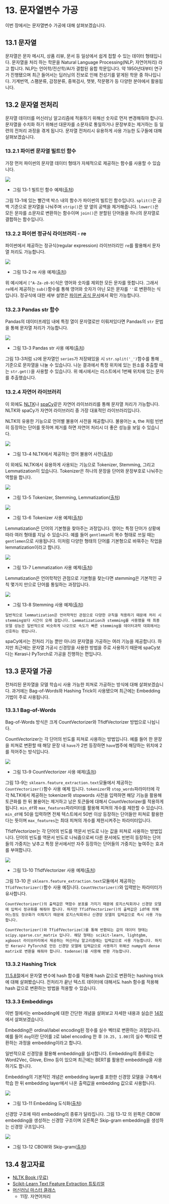 # 13. 문자열변수 가공

이번 장에서는 문자열변수 가공에 대해 살펴보겠습니다. 

## 13.1 문자열

문자열은 문자 메시지, 상품 리뷰, 문서 등 일상에서 쉽게 접할 수 있는 데이터 형태입니다. 문자열을 처리 하는 학문을 Natural Language Processing(NLP; 자연어처리) 라고 합니다. NLP는 언어학/전산학/AI가 결합된 융합 학문입니다. 약 1950년대부터 연구가 진행됐으며 최근 들어서는 딥러닝의 진보로 인해 전성기를 맡게된 학문 중 하나입니다. 기계번역, 스팸분류, 감정분류, 중복검사, 챗봇, 작문평가 등 다양한 분야에서 활용됩니다. 

## 13.2 문자열 전처리

문자열 데이터를 머신러닝 알고리즘에 적용하기 위해선 숫자로 먼저 변경해줘야 합니다. 문자열을 수치화 하기 위해선 대문자를 소문자로 통일하거나 문장부호는 제거하는 등 일련의 전처리 과정을 겪게 됩니다. 문자열 전처리시 유용하게 사용 가능한 도구들에 대해 살펴보겠습니다. 

### 13.2.1 파이썬 문자열 빌트인 함수

가장 먼저 파이썬의 문자열 데이터 형태가 자체적으로 제공하는 함수를 사용할 수 있습니다. 

![](https://github.com/kaggler-tv/dku-kaggle-class/blob/master/course-website/imgs/ch13-img01.jpg?raw=true)
- 그림 13-1 빌트인 함수 예제([출처](https://docs.google.com/presentation/d/1D7_8FNJjpzStB-T63vv2aY17YyJJr4k5iqStfZJ2m3k/edit?usp=sharing))

그림 13-1에 있는 빨간색 박스 내의 함수가 파이썬의 빌트인 함수입니다. `split()`은 공백 기준으로 문자열을 나눠주며 `strip()`은 양 옆의 공백을 제거해줍니다. `lower()`은 모든 문자를 소문자로 변환하는 함수이며 `join()`은 분할된 단어들을 하나의 문자열로 결합하는 함수입니다. 

### 13.2.2 파이썬 정규식 라이브러리 - re

파이썬에서 제공하는 정규식(regular expression) 라이브러리인 `re`를 활용해서 문자열 처리도 가능합니다. 

![](https://github.com/kaggler-tv/dku-kaggle-class/blob/master/course-website/imgs/ch13-img02.jpg?raw=true)
- 그림 13-2 re 사용 예제([출처](https://docs.google.com/presentation/d/1D7_8FNJjpzStB-T63vv2aY17YyJJr4k5iqStfZJ2m3k/edit?usp=sharing))

위 예시에서 `[^A-Za-z0-9]`식은 영어와 숫자를 제외한 모든 문자를 뜻합니다. 그래서 `re`에서 제공하는 `sub()`함수를 통해 영어와 숫자가 아닌 모든 문자를 `''`로 변환하는 식입니다. 정규식에 대한 세부 설명은 [파이썬 공식 문서](https://docs.python.org/3/howto/regex.html)에서 확인 가능합니다. 

### 13.2.3 Pandas str 함수

Pandas의 데이터프레임 내에 특정 열이 문자열로만 이뤄져있다면 Pandas의 `str` 문법을 통해 문자열 처리가 가능합니다. 

![](https://github.com/kaggler-tv/dku-kaggle-class/blob/master/course-website/imgs/ch13-img03.jpg?raw=true)
- 그림 13-3 Pandas str 사용 예제([출처](https://docs.google.com/presentation/d/1D7_8FNJjpzStB-T63vv2aY17YyJJr4k5iqStfZJ2m3k/edit?usp=sharing))

그림 13-3처럼 `s2`에 문자열인 `series`가 저장돼있을 시 `str.split('_')`함수를 통해 `_`기준으로 문자열을 나눌 수 있습니다. 나눈 결과에서 특정 위치에 있는 원소를 추출할 때는 `str.get()`을 사용할 수 있습니다. 위 예시에서는 리스트에서 1번째 위치에 있는 문자를 추출했습니다. 

### 13.2.4 자연어 라이브러리

이 외에도 [NLTK](http://www.nltk.org/)나 [spaCy](https://github.com/explosion/spaCy)같은 자연어 라이브러리를 통해 문자열 처리가 가능합니다. NLTK와 spaCy가 자연어 라이브러리 중 가장 대표적인 라이브러리입니다. 

NLTK의 유용한 기능으로 언어별 불용어 사전을 제공합니다. 불용어는 a, the 처럼 빈번히 등장하는 단어를 뜻하며 제거를 하면 자연어 처리시 더 좋은 성능을 보일 수 있습니다. 

![](https://github.com/kaggler-tv/dku-kaggle-class/blob/master/course-website/imgs/ch13-img04.jpg?raw=true)
- 그림 13-4 NLTK에서 제공하는 영어 불용어 사전([출처](https://docs.google.com/presentation/d/1D7_8FNJjpzStB-T63vv2aY17YyJJr4k5iqStfZJ2m3k/edit?usp=sharing))

이 외에도 NLTK에서 유용하게 사용되는 기능으로 Tokenizer, Stemming, 그리고 Lemmatization이 있습니다. Tokenizer은 하나의 문장을 단어와 문장부호로 나눠주는 역할을 합니다. 

![](https://github.com/kaggler-tv/dku-kaggle-class/blob/master/course-website/imgs/ch13-img05.jpg?raw=true)
- 그림 13-5 Tokenizer, Stemming, Lemmatization([출처](https://docs.google.com/presentation/d/1D7_8FNJjpzStB-T63vv2aY17YyJJr4k5iqStfZJ2m3k/edit?usp=sharing))

![](https://github.com/kaggler-tv/dku-kaggle-class/blob/master/course-website/imgs/ch13-img06.jpg?raw=true)
- 그림 13-6 Tokenizer 사용 예제([출처](https://docs.google.com/presentation/d/1D7_8FNJjpzStB-T63vv2aY17YyJJr4k5iqStfZJ2m3k/edit?usp=sharing))

Lemmatization은 단어의 기본형을 찾아주는 과정입니다. 영어는 특정 단어가 상황에 따라 여러 형태를 지닐 수 있습니다. 예를 들어 `gentleman`이 복수 형태로 쓰일 때는 `gentlemen`으로 사용됩니다. 이처럼 다양한 형태의 단어를 기본형으로 바꿔주는 작업을 lemmatization이라고 합니다. 

![](https://github.com/kaggler-tv/dku-kaggle-class/blob/master/course-website/imgs/ch13-img07.jpg?raw=true)
- 그림 13-7 Lemmatization 사용 예제([출처](https://docs.google.com/presentation/d/1D7_8FNJjpzStB-T63vv2aY17YyJJr4k5iqStfZJ2m3k/edit?usp=sharing))

Lemmatization은 언어학적인 관점으로 기본형을 찾는다면 stemming은 기본적인 규칙 몇가지 만으로 단어를 통일하는 과정입니다. 

![](https://github.com/kaggler-tv/dku-kaggle-class/blob/master/course-website/imgs/ch13-img08.jpg?raw=true)
- 그림 13-8 Stemming 사용 예제([출처](https://docs.google.com/presentation/d/1D7_8FNJjpzStB-T63vv2aY17YyJJr4k5iqStfZJ2m3k/edit?usp=sharing))

```{tip}
일반적으로 lemmatization은 언어학적인 관점으로 다양한 규칙을 적용하기 때문에 처리 시 stemming보다 시간이 오래 걸립니다. Lemmatization과 stemming를 사용했을 때 최종 모델 성능은 일반적으로 비슷하게 나오므로 속도가 빠른 stemming을 데이터과학 대회에서는 선호하는 편입니다. 
```

spaCy에서는 전처리 기능 뿐만 아니라 문자열을 가공하는 여러 기능을 제공합니다. 하지만 최근에는 문자열 가공시 신경망을 사용한 방법을 주로 사용하기 때문에 spaCy보다는 Keras나 PyTorch로 가공을 진행하는 편입니다. 

## 13.3 문자열 가공

전처리된 문자열을 모델 학습시 사용 가능한 피쳐로 가공하는 방식에 대해 살펴보겠습니다. 과거에는 Bag-of-Words와 Hashing Trick이 사용됐으며 최근에는 Embedding 기법이 주로 사용됩니다. 

### 13.3.1 Bag-of-Words 

Bag-of-Words 방식은 크게 CountVectorizer와 TfidfVectorizer 방법으로 나뉩니다. 

CountVectorizer는 각 단어의 빈도를 피쳐로 사용하는 방법입니다. 예를 들어 한 문장을 피쳐로 변환할 때 해당 문장 내 `have`가 2번 등장하면 `have`범주에 해당하는 위치에 2를 적어주는 방식입니다. 

![](https://github.com/kaggler-tv/dku-kaggle-class/blob/master/course-website/imgs/ch13-img09.jpg?raw=true)
- 그림 13-9 CountVectorizer 사용 예제([출처](https://docs.google.com/presentation/d/1D7_8FNJjpzStB-T63vv2aY17YyJJr4k5iqStfZJ2m3k/edit?usp=sharing))

그림 13-9는 `sklearn.feature_extraction.text`모듈에서 제공하는 `CountVectorizer()`함수 사용 예제 입니다. `tokenizer`와 `stop_words`파라미터에 각각 NLTK에서 제공하는 tokenizer와 stopwords 사전을 입력하면 해당 기능을 활용해 토큰화를 한 뒤 불용어는 제거하고 남은 토큰들에 대해서 CountVectorizer를 적용하게 됩니다. `min_df`와 `max_features`파라미터를 활용해 피쳐의 개수를 제한할 수 있습니다. `min_df`에 50을 입력하면 전체 텍스트에서 50번 이상 등장하는 단어들만 피쳐로 활용한다는 뜻이며 `max_features`는 최대 피쳐의 개수를 제한시켜주는 파라미터입니다. 

TfidfVectorizer는 각 단어의 빈도를 역문서 빈도로 나눈 값을 피쳐로 사용하는 방법입니다. 단어의 빈도를 역문서 빈도로 나눠줌으로써 다른 문서에도 빈번히 등장하는 단어들의 가중치는 낮추고 특정 문서에서만 자주 등장하는 단어들의 가중치는 높여주는 효과를 부여합니다. 

![](https://github.com/kaggler-tv/dku-kaggle-class/blob/master/course-website/imgs/ch13-img10.jpg?raw=true)
- 그림 13-10 TfidfVectorizer 사용 예제([출처](https://docs.google.com/presentation/d/1D7_8FNJjpzStB-T63vv2aY17YyJJr4k5iqStfZJ2m3k/edit?usp=sharing))

그림 13-10 은 `sklearn.feature_extraction.text`모듈에서 제공하는 `TfidfVectorizer()`함수 사용 예징니다. `CountVectorizer()`와 입력받는 파라미터가 유사합니다. 

```{tip}
CountVectorizer()의 출력값은 멱함수 분포를 가지기 때문에 로지스틱회귀나 신경망 모델에 입력시 정규화를 해줘야 합니다. 하지만 TfidfVectorizer()의 출력값은 idf에 의해 어느정도 정규화가 이뤄지기 때문에 로지스틱회귀나 신경망 모델의 입력값으로 즉시 사용 가능합니다. 
```

```{note}
CountVectorizer()와 TfidfVectorize()를 통해 반환되는 값의 데이터 형태는 scipy.sparse.csr_matrix 입니다. 해당 형태는 scikit-learn, lightgbm, xgboost 라이브러리에서 제공하는 머신러닝 알고리즘에는 입력값으로 사용 가능합니다. 하지만 Keras나 PyTorch로 만든 신경망 모델에 입력값으로 사용하기 위해선 numpy의 dense matrix로 변환을 해줘야 합니다. todense()를 사용해 변환 가능합니다. 
```

### 13.3.2 Hashing Trick

[11.5.8절](11-categorical-features.ipynb)에서 문자열 변수에 hash 함수를 적용해 hash 값으로 변환하는 hashing trick에 대해 살펴봤습니다. 전처리가 끝난 텍스트 데이터에 대해서도 hash 함수를 적용해 hash 값으로 변환하는 방법을 적용할 수 있습니다. 

### 13.3.3 Embeddings

이번 절에서는 embedding에 대한 간단한 개념을 살펴보고 자세한 내용과 실습은 [14장](14-embeddings.md)에서 살펴보겠습니다. 

Embedding은 ordinal/label encoding된 정수를 실수 벡터로 변환하는 과정입니다. 예를 들어 `dog`이란 단어를 `2`로 label encoding 한 후 `[0.25, 1.00]`의 실수 벡터로 변환하는 과정을 embedding이라고 합니다. 

일반적으로 신경망을 활용해 embedding을 실시합니다. Embedding의 종류로는 Word2Vec, Glove, Elmo 등이 있으며 최근에는 BERT를 활용한 embedding을 사용하기도 합니다. 

Embedding의 기본적인 개념은 embedding layer를 포한한 신경망 모델을 구축해서 학습 한 뒤 embedding layer에서 나온 출력값을 embedding 값으로 사용합니다. 

![](https://github.com/kaggler-tv/dku-kaggle-class/blob/master/course-website/imgs/ch13-img11.jpg?raw=true)
- 그림 13-11 Embedding 도식화([출처](https://docs.google.com/presentation/d/1D7_8FNJjpzStB-T63vv2aY17YyJJr4k5iqStfZJ2m3k/edit?usp=sharing))

신경망 구조에 따라 embedding의 종류가 달라집니다. 그림 13-12 의 왼쪽은 CBOW embedding을 생성하는 신경망 구조이며 오른쪽은 Skip-gram embedding을 생성하는 신경망 구조입니다. 

![](https://github.com/kaggler-tv/dku-kaggle-class/blob/master/course-website/imgs/ch13-img12.jpg?raw=true)
- 그림 13-12 CBOW와 Skip-gram([출처](https://docs.google.com/presentation/d/1D7_8FNJjpzStB-T63vv2aY17YyJJr4k5iqStfZJ2m3k/edit?usp=sharing))

## 13.4 참고자료

- [NLTK Book (무료)](https://www.nltk.org/book/)
- [Scikit-Learn Text Feature Extraction 튜토리얼](https://scikit-learn.org/stable/modules/feature_extraction.html#text-feature-extraction)
- [머신러닝 마스터 클래스](https://www.upaper.net/jeongyoonlee/1136706)
    - 11장. 자연어처리
